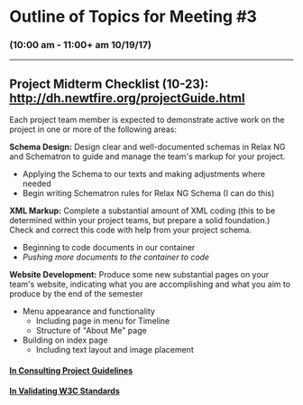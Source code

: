 # Outline of Topics for Meeting #3
### (10:00 am - 11:00+ am 10/19/17)
***

## Project Midterm Checklist (10-23): http://dh.newtfire.org/projectGuide.html
Each project team member is expected to demonstrate active work on the project in one or more of the following areas:

**Schema Design:** Design clear and well-documented schemas in Relax NG and Schematron to guide and manage the team's markup for your project.
  - Applying the Schema to our texts and making adjustments where needed
  - Begin writing Schematron rules for Relax NG Schema (I can do this)

**XML Markup:** Complete a substantial amount of XML coding (this to be determined within your project teams, but prepare a solid foundation.) Check and correct this code with help from your project schema.
  - Beginning to code documents in our container
  - *Pushing more documents to the container to code*

**Website Development:** Produce some new substantial pages on your team's website, indicating what you are accomplishing and what you aim to produce by the end of the semester
  - Menu appearance and functionality
    - Including page in menu for Timeline
    - Structure of "About Me" page
  - Building on index page
    - Including text layout and image placement

#### [In Consulting Project Guidelines](http://dh.newtfire.org/projectGuide.html)
#### [In Validating W3C Standards](https://validator.w3.org/nu/?showsource=yes&showoutline=yes&showimagereport=yes&useragent=Validator.nu%2FLV+http%3A%2F%2Fvalidator.w3.org%2Fservices&acceptlanguage=&doc=http%3A%2F%2Fwarofcurrents.newtfire.org%2F)
